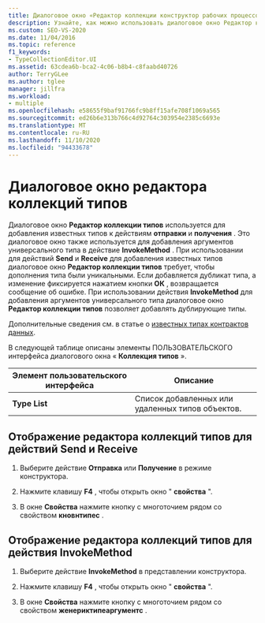 ```yaml
---
title: Диалоговое окно «Редактор коллекции конструктор рабочих процессов-тип»
description: Узнайте, как можно использовать диалоговое окно Редактор коллекций типов для добавления известных типов к действиям отправки и получения.
ms.custom: SEO-VS-2020
ms.date: 11/04/2016
ms.topic: reference
f1_keywords:
- TypeCollectionEditor.UI
ms.assetid: 63cdea6b-bca2-4c06-b8b4-c8faabd40726
author: TerryGLee
ms.author: tglee
manager: jillfra
ms.workload:
- multiple
ms.openlocfilehash: e58655f9baf91766fc9b8ff15afe708f1069a565
ms.sourcegitcommit: ed26b6e313b766c4d92764c303954e2385c6693e
ms.translationtype: MT
ms.contentlocale: ru-RU
ms.lasthandoff: 11/10/2020
ms.locfileid: "94433678"
---
```

# <a name="type-collection-editor-dialog-box"></a>Диалоговое окно редактора коллекций типов

Диалоговое окно **Редактор коллекции типов** используется для добавления известных типов к действиям **отправки** и **получения** . Это диалоговое окно также используется для добавления аргументов универсального типа в действие **InvokeMethod** . При использовании для действий **Send** и **Receive** для добавления известных типов диалоговое окно **Редактор коллекции типов** требует, чтобы дополнения типа были уникальными. Если добавляется дубликат типа, а изменение фиксируется нажатием кнопки **ОК** , возвращается сообщение об ошибке. При использовании действия **InvokeMethod** для добавления аргументов универсального типа диалоговое окно **Редактор коллекции типов** позволяет добавлять дублирующие типы.

Дополнительные сведения см. в статье о [известных типах контрактов данных](/dotnet/framework/wcf/feature-details/data-contract-known-types).

В следующей таблице описаны элементы ПОЛЬЗОВАТЕЛЬСКОГО интерфейса диалогового окна « **Коллекция типов** ».

|Элемент пользовательского интерфейса|Описание|
|-|-----------------|
|**Type List**|Список добавленных или удаленных типов объектов.|

## <a name="to-bring-up-the-type-collection-editor-for-the-send-and-receive-activities"></a>Отображение редактора коллекций типов для действий Send и Receive

1. Выберите действие **Отправка** или **Получение** в режиме конструктора.

2. Нажмите клавишу **F4** , чтобы открыть окно " **свойства** ".

3. В окне **Свойства** нажмите кнопку с многоточием рядом со свойством **кновнтипес** .

## <a name="to-bring-up-the-type-collection-editor-for-the-invokemethod-activity"></a>Отображение редактора коллекций типов для действия InvokeMethod

1. Выберите действие **InvokeMethod** в представлении конструктора.

2. Нажмите клавишу **F4** , чтобы открыть окно " **свойства** ".

3. В окне **Свойства** нажмите кнопку с многоточием рядом со свойством **женериктипеаргументс** .
